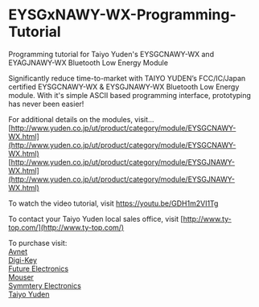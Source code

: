 # EYSGxNAWY-WX-Programming-Tutorial
Programming tutorial for Taiyo Yuden's EYSGCNAWY-WX and EYAGJNAWY-WX Bluetooth Low Energy Module

Significantly reduce time-to-market with TAIYO YUDEN’s FCC/IC/Japan certified EYSGCNAWY-WX & EYSGJNAWY-WX Bluetooth Low Energy module. With it's simple ASCII based programming interface, prototyping has never been easier!

For additional details on the modules, visit...
[http://www.yuden.co.jp/ut/product/category/module/EYSGCNAWY-WX.html](http://www.yuden.co.jp/ut/product/category/module/EYSGCNAWY-WX.html)
[http://www.yuden.co.jp/ut/product/category/module/EYSGJNAWY-WX.html](http://www.yuden.co.jp/ut/product/category/module/EYSGJNAWY-WX.html)

To watch the video tutorial, visit https://youtu.be/GDH1m2VI1Tg

To contact your Taiyo Yuden local sales office, visit [http://www.ty-top.com/](http://www.ty-top.com/)    

To purchase visit:    
[Avnet](http://www.avnet.com)   
[Digi-Key](http://www.digikey.com)      
[Future Electronics](http://www.futureelectronics.com)    
[Mouser](http://www.mouser.com)     
[Symmtery Electronics](http://www.semiconductorstore.com)    
[Taiyo Yuden](http://www.ty-top.com)  
